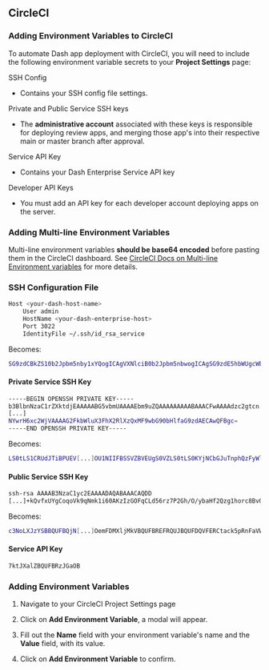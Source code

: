 
## CircleCI

### Adding Environment Variables to CircleCI

To automate Dash app deployment with CircleCI, you will need to include the
 following environment variable secrets to your **Project Settings** page:

SSH Config

  - Contains your SSH config file settings.

Private and Public Service SSH keys

  - The **administrative account** associated with these keys is responsible for deploying review apps, and merging those app's into their respective main or master branch after approval.

Service API Key

  - Contains your Dash Enterprise Service API key

Developer API Keys

  - You must add an API key for each developer account deploying apps on the server.

### Adding Multi-line Environment Variables

Multi-line environment variables **should be base64 encoded** before pasting them in 
the CircleCI dashboard. 
See [CircleCI Docs on Multi-line Environment variables](https://support.circleci.com/hc/en-us/articles/360046094254-Using-Multiple-Line-newline-Environment-Variables-in-CircleCI) 
for more details.

### SSH Configuration File

```sh
Host <your-dash-host-name>
    User admin
    HostName <your-dash-enterprise-host>
    Port 3022
    IdentityFile ~/.ssh/id_rsa_service

```
Becomes:

```sh
SG9zdCBkZS10b2Jpbm5nby1xYQogICAgVXNlciB0b2Jpbm5nbwogICAgSG9zdE5hbWUgcWEtZGUtNDEwLnBs[...]Lmhvc3QKICAgIFBvcnQgMzAyMgogICAgSWRlbnRpdHlGaWxlIH4vLnNzaC9hZG1pbl9xYV9kZV80MTBfcGxvdGx5X2hvc3QKICAgIFN0cmljdEhvc3RLZXlDaGVja2luZyBubwogICAgVXNlcktub3duSG9zdHNGaWxlIC9kZXYvbnVsbAoK
```

#### Private Service SSH Key

```sh
-----BEGIN OPENSSH PRIVATE KEY-----
b3BlbnNzaC1rZXktdjEAAAAABG5vbmUAAAAEbm9uZQAAAAAAAAABAAACFwAAAAdzc2gtcn
[...]
NYwrH6xc2WjVAAAAG2FkbWluX3FhX2RlXzQxMF9wbG90bHlfaG9zdAECAwQFBgc=
-----END OPENSSH PRIVATE KEY-----

```

Becomes:

```sh
LS0tLS1CRUdJTiBPUEV[...]OU1NIIFBSSVZBVEUgS0VZLS0tLS0KYjNCbGJuTnphQzFyWlhrdGRqRUFBQUFBQkc1SDZ4YzJXalZBQUFBRzJGa2JXbHVYM0ZoWDJSbFh6UXhNRjl3Ykc5MGJIbGZhRzl6ZEFFQ0F3UUZCZ2M9Ci0tLS0tRU5EIE9QRU5TU0ggUFJJVkFURSBLRVktLS0tLQo=
```

#### Public Service SSH Key

```sh
ssh-rsa AAAAB3NzaC1yc2EAAAADAQABAAACAQDD
[...]+kQvfxUYgCoqoVk9qNmk1i60AKzIzGOFqCLd56rz7P2Gh/O/ybaHf2Qzg1horc8BvQxfB0o9POaaPy80WZg5IkBtOQlLoJJD+ohlQcvpqN1odEAJnmOQ== service_account

```

Becomes:

```sh
c3NoLXJzYSBBQUFBQjN[...]OemFDMXljMkVBQUFBREFRQUJBQUFDQVFERCtack5pRnFaVWgxVlBYR3ZUdFpJWkhKVXoyMzh5OGJBdlhJOGdLT1FGbG9xODBXWmc1SWtCdE9RbExvSkpEK29obFFjdnBxTjFvZEVBSm5tT1E9PSBhZG1pbl9xYV9kZV80MTBfcGxvdGx5X2hvc3QK
```

#### Service API Key

```sh
7ktJXalZBQUFBRzJGaOB
```

### Adding Environment Variables

1. Navigate to your CircleCI Project Settings page
2. Click on **Add Environment Variable**, a modal will appear.

3. Fill out the **Name** field with your environment variable's name and the **Value** field, with its value.

4. Click on **Add Environment Variable** to confirm.